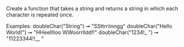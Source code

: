 Create a function that takes a string and returns a string in which each character is repeated once.

Examples: 
doubleChar("String") ➞ "SSttrriinngg"
doubleChar("Hello World!") ➞ "HHeelllloo  WWoorrlldd!!"
doubleChar("1234!_ ") ➞ "11223344!!__  "